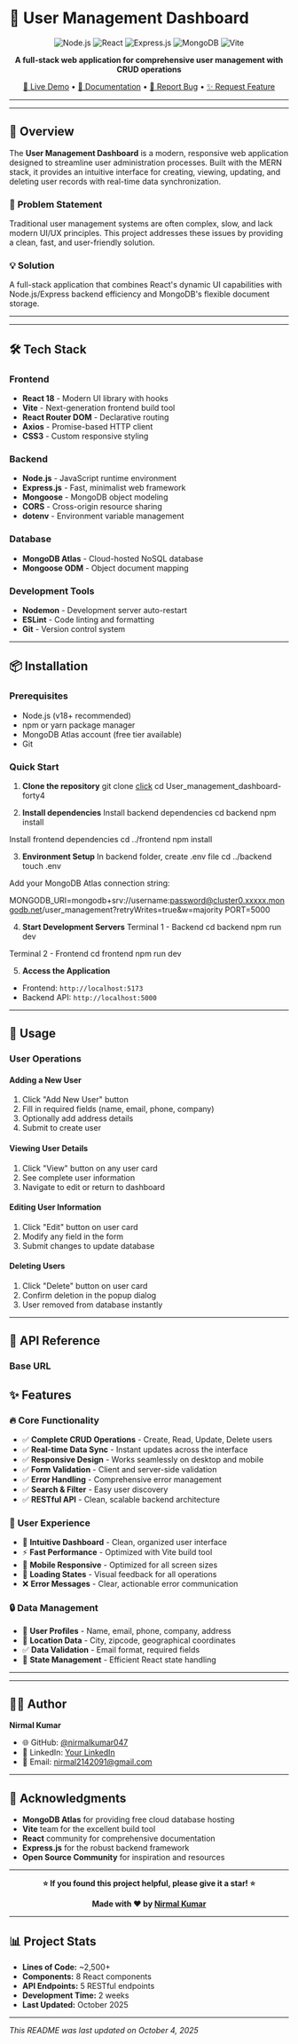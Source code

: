 # 👥 User Management Dashboard

<div align="center">

![Node.js](https://img.shields.io/badge/Node.js-43853D?style=for-the-badge&logo=node.js&logoColor=white)
![React](https://img.shields.io/badge/React-20232A?style=for-the-badge&logo=react&logoColor=61DAFB)
![Express.js](https://img.shields.io/badge/Express.js-404D59?style=for-the-badge)
![MongoDB](https://img.shields.io/badge/MongoDB-4EA94B?style=for-the-badge&logo=mongodb&logoColor=white)
![Vite](https://img.shields.io/badge/Vite-646CFF?style=for-the-badge&logo=vite&logoColor=white)

**A full-stack web application for comprehensive user management with CRUD operations**

[🚀 Live Demo](#) • [📖 Documentation](#installation) • [🐛 Report Bug](../../issues) • [✨ Request Feature](../../issues)

</div>

---


---

## 🎯 Overview

The **User Management Dashboard** is a modern, responsive web application designed to streamline user administration processes. Built with the MERN stack, it provides an intuitive interface for creating, viewing, updating, and deleting user records with real-time data synchronization.

### 🎯 **Problem Statement**
Traditional user management systems are often complex, slow, and lack modern UI/UX principles. This project addresses these issues by providing a clean, fast, and user-friendly solution.

### 💡 **Solution**
A full-stack application that combines React's dynamic UI capabilities with Node.js/Express backend efficiency and MongoDB's flexible document storage.

---

---

## 🛠️ Tech Stack

### **Frontend**
- **React 18** - Modern UI library with hooks
- **Vite** - Next-generation frontend build tool
- **React Router DOM** - Declarative routing
- **Axios** - Promise-based HTTP client
- **CSS3** - Custom responsive styling

### **Backend**
- **Node.js** - JavaScript runtime environment
- **Express.js** - Fast, minimalist web framework
- **Mongoose** - MongoDB object modeling
- **CORS** - Cross-origin resource sharing
- **dotenv** - Environment variable management

### **Database**
- **MongoDB Atlas** - Cloud-hosted NoSQL database
- **Mongoose ODM** - Object document mapping

### **Development Tools**
- **Nodemon** - Development server auto-restart
- **ESLint** - Code linting and formatting
- **Git** - Version control system

---

## 📦 Installation

### **Prerequisites**
- Node.js (v18+ recommended)
- npm or yarn package manager
- MongoDB Atlas account (free tier available)
- Git

### **Quick Start**

1. **Clone the repository**
   git clone [click](https://github.com/nirmalkumar047/User_management_dashboard-forty4.git)
cd User_management_dashboard-forty4

2. **Install dependencies**
Install backend dependencies
cd backend
npm install

Install frontend dependencies
cd ../frontend
npm install

3. **Environment Setup**
   In backend folder, create .env file
cd ../backend
touch .env


Add your MongoDB Atlas connection string:

MONGODB_URI=mongodb+srv://username:password@cluster0.xxxxx.mongodb.net/user_management?retryWrites=true&w=majority
PORT=5000

4. **Start Development Servers**
Terminal 1 - Backend
cd backend
npm run dev

Terminal 2 - Frontend
cd frontend
npm run dev

5. **Access the Application**
- Frontend: `http://localhost:5173`
- Backend API: `http://localhost:5000`

---

## 🚀 Usage

### **User Operations**

#### **Adding a New User**
1. Click "Add New User" button
2. Fill in required fields (name, email, phone, company)
3. Optionally add address details
4. Submit to create user

#### **Viewing User Details**
1. Click "View" button on any user card
2. See complete user information
3. Navigate to edit or return to dashboard

#### **Editing User Information**
1. Click "Edit" button on user card
2. Modify any field in the form
3. Submit changes to update database

#### **Deleting Users**
1. Click "Delete" button on user card
2. Confirm deletion in the popup dialog
3. User removed from database instantly

---

## 🔧 API Reference

### **Base URL**


## ✨ Features

### 🔥 **Core Functionality**
- ✅ **Complete CRUD Operations** - Create, Read, Update, Delete users
- ✅ **Real-time Data Sync** - Instant updates across the interface
- ✅ **Responsive Design** - Works seamlessly on desktop and mobile
- ✅ **Form Validation** - Client and server-side validation
- ✅ **Error Handling** - Comprehensive error management
- ✅ **Search & Filter** - Easy user discovery
- ✅ **RESTful API** - Clean, scalable backend architecture

### 🎨 **User Experience**
- 🎯 **Intuitive Dashboard** - Clean, organized user interface
- ⚡ **Fast Performance** - Optimized with Vite build tool
- 📱 **Mobile Responsive** - Optimized for all screen sizes
- 🔄 **Loading States** - Visual feedback for all operations
- ❌ **Error Messages** - Clear, actionable error communication

### 🔒 **Data Management**
- 🏢 **User Profiles** - Name, email, phone, company, address
- 📍 **Location Data** - City, zipcode, geographical coordinates
- ✅ **Data Validation** - Email format, required fields
- 🔄 **State Management** - Efficient React state handling

---


---

## 👨‍💻 Author

**Nirmal Kumar**

- 🌐 GitHub: [@nirmalkumar047](https://github.com/nirmalkumar047)
- 💼 LinkedIn: [Your LinkedIn](https://linkedin.com/in/yourprofile)
- 📧 Email: nirmal2142091@gmail.com

---

## 🙏 Acknowledgments

- **MongoDB Atlas** for providing free cloud database hosting
- **Vite** team for the excellent build tool
- **React** community for comprehensive documentation
- **Express.js** for the robust backend framework
- **Open Source Community** for inspiration and resources

---

<div align="center">

**⭐ If you found this project helpful, please give it a star! ⭐**

**Made with ❤️ by [Nirmal Kumar](https://github.com/nirmalkumar047)**

</div>

---

## 📊 Project Stats

- **Lines of Code:** ~2,500+
- **Components:** 8 React components
- **API Endpoints:** 5 RESTful endpoints
- **Development Time:** 2 weeks
- **Last Updated:** October 2025

---

*This README was last updated on October 4, 2025*


